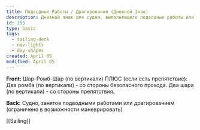 ```yaml
---
title: Подводные Работы / Драгирование (Дневной Знак)
description: Дневной знак для судна, выполняющего подводные работы или драгирование
id: 155
type: basic
tags:
  - sailing-deck
  - nav-lights
  - day-shapes
created: April 05
modified: April 05
---
```

**Front:**
Шар-Ромб-Шар (по вертикали) ПЛЮС (если есть препятствие):
Два ромба (по вертикали) - со стороны безопасного прохода.
Два шара (по вертикали) - со стороны препятствия.

**Back:**
Судно, занятое подводными работами или драгированием (ограничено в возможности маневрировать)

[[Sailing]] 